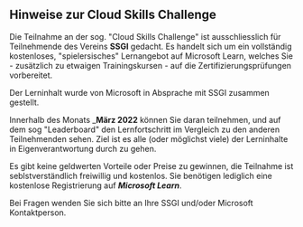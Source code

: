 ## Hinweise zur Cloud Skills Challenge

Die Teilnahme an der sog. "Cloud Skills Challenge" ist ausschliesslich für Teilnehmende des Vereins __SSGI__ gedacht.
Es handelt sich um ein vollständig kostenloses, "spielersisches" Lernangebot auf Microsoft Learn, welches Sie - zusätzlich zu etwaigen Trainingskursen - 
auf die Zertifizierungsprüfungen vorbereitet.

Der Lerninhalt wurde von Microsoft in Absprache mit SSGI zusammen gestellt.

Innerhalb des Monats ___März 2022__ können Sie daran teilnehmen, und auf dem sog "Leaderboard" den Lernfortschritt im Vergleich zu den anderen Teilnehmenden sehen.
Ziel ist es alle (oder möglichst viele) der Lerninhalte in Eigenverantwortung durch zu gehen. 


Es gibt keine geldwerten Vorteile oder Preise zu gewinnen, die Teilnahme ist seblstverständlich freiwillig und kostenlos. 
Sie benötigen lediglich eine kostenlose Registrierung auf ___Microsoft Learn___. 


Bei Fragen wenden Sie sich bitte an Ihre SSGI und/oder Microsoft Kontaktperson.
